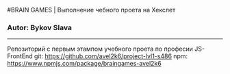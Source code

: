 #BRAIN GAMES | Выполнение чебного проета на Хекслет
### Autor: Bykov Slava
____________________________________________________

Репозиторий с первым этампом учебного проета по професии JS-FrontEnd
git: https://github.com/avel2k6/project-lvl1-s486
npm: https://www.npmjs.com/package/braingames-avel2k6  
